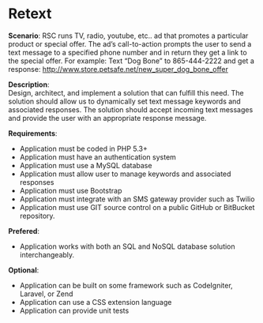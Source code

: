 Retext
======

**Scenario**:
RSC runs TV, radio, youtube, etc.. ad that promotes a particular product or special offer.  The ad’s call-to-action prompts the user to send a text message to a specified phone number and in return they get a link to the special offer.  For example:  Text “Dog Bone” to 865-444-2222 and get a response: http://www.store.petsafe.net/new_super_dog_bone_offer

**Description**:  
Design, architect, and implement a solution that can fulfill this need.  The solution should allow us to dynamically set text message keywords and associated responses.  The solution should accept incoming text messages and provide the user with an appropriate response message.

**Requirements**:
- Application must be coded in PHP 5.3+
- Application must have an authentication system
- Application must use a MySQL database
- Application must allow user to manage keywords and associated responses
- Application must use Bootstrap
- Application must integrate with an SMS gateway provider such as Twilio
- Application must use GIT source control on a public GitHub or BitBucket repository.

**Prefered**:
- Application works with both an SQL and NoSQL database solution interchangeably.

**Optional**:
- Application can be built on some framework such as CodeIgniter, Laravel, or Zend
- Application can use a CSS extension language
- Application can provide unit tests